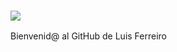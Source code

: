 ### <img src="https://media4.giphy.com/media/v1.Y2lkPTc5MGI3NjExMXF0MmxiNTZrZ3Zob2V5cWswdGFocGM5N2hmc3JoZW4wZmUxMWlqZiZlcD12MV9pbnRlcm5hbF9naWZfYnlfaWQmY3Q9Zw/WoD6JZnwap6s8/giphy.gif" style="width=1000; max-height=2000; ">

Bienvenid@ al GitHub de Luis Ferreiro